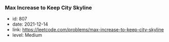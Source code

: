 ### Max Increase to Keep City Skyline

* id: 807
* date: 2021-12-14
* link: https://leetcode.com/problems/max-increase-to-keep-city-skyline
* level: Medium

